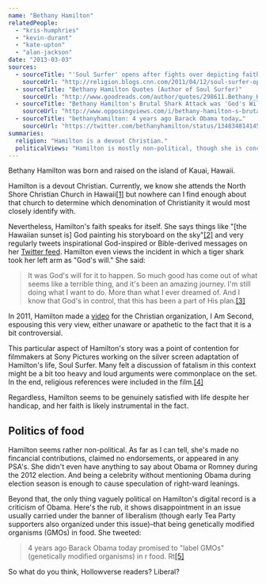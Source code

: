 ```yaml
---
name: "Bethany Hamilton"
relatedPeople:
  - "kris-humphries"
  - "kevin-durant"
  - "kate-upton"
  - "alan-jackson"
date: "2013-03-03"
sources:
  - sourceTitle: "'Soul Surfer' opens after fights over depicting faith"
    sourceUrl: "http://religion.blogs.cnn.com/2011/04/12/soul-surfer-opens-after-fights-over-depicting-faith/"
  - sourceTitle: "Bethany Hamilton Quotes (Author of Soul Surfer)"
    sourceUrl: "http://www.goodreads.com/author/quotes/298611.Bethany_Hamilton"
  - sourceTitle: "Bethany Hamilton's Brutal Shark Attack was 'God's Will.'"
    sourceUrl: "http://www.opposingviews.com/i/bethany-hamilton-s-brutal-shark-attack-was-god-s-will#"
  - sourceTitle: "bethanyhamilton: 4 years ago Barack Obama today…"
    sourceUrl: "https://twitter.com/bethanyhamilton/status/134834814145671170"
summaries:
  religion: "Hamilton is a devout Christian."
  politicalViews: "Hamilton is mostly non-political, though she is concerned with labeling in food."
---
```


Bethany Hamilton was born and raised on the island of Kauai, Hawaii.

Hamilton is a devout Christian. Currently, we know she attends the North Shore Christian Church in Hawaii<a class="source-citation" href="#http%3A%2F%2Freligion.blogs.cnn.com%2F2011%2F04%2F12%2Fsoul-surfer-opens-after-fights-over-depicting-faith%2F" title="&apos;Soul Surfer&apos; opens after fights over depicting faith">[1]</a> but nowhere can I find enough about that church to determine which denomination of Christianity it would most closely identify with.

Nevertheless, Hamilton's faith speaks for itself. She says things like "[the Hawaiian sunset is] God painting his storyboard on the sky"<a class="source-citation" href="#http%3A%2F%2Fwww.goodreads.com%2Fauthor%2Fquotes%2F298611.Bethany_Hamilton" title="Bethany Hamilton Quotes (Author of Soul Surfer)">[2]</a> and very regularly tweets inspirational God-inspired or Bible-derived messages on her [Twitter feed](https://twitter.com/bethanyhamilton). Hamilton even views the incident in which a tiger shark took her left arm as "God's will." She said:

>It was God's will for it to happen. So much good has come out of what seems like a terrible thing, and it's been an amazing journey. I'm still doing what I want to do. More than what I ever dreamed of. And I know that God's in control, that this has been a part of His plan.<a class="source-citation" href="#http%3A%2F%2Fwww.opposingviews.com%2Fi%2Fbethany-hamilton-s-brutal-shark-attack-was-god-s-will%23" title="Bethany Hamilton&apos;s Brutal Shark Attack was &apos;God&apos;s Will.&apos;">[3]</a>

In 2011, Hamilton made a [video](http://www.youtube.com/watch?v=37l1WfdFNQE) for the Christian organization, I Am Second, espousing this very view, either unaware or apathetic to the fact that it is a bit controversial.

This particular aspect of Hamilton's story was a point of contention for filmmakers at Sony Pictures working on the silver screen adaptation of Hamilton's life, Soul Surfer. Many felt a discussion of fatalism in this context might be a bit too heavy and loud arguments were commonplace on the set. In the end, religious references were included in the film.<a class="source-citation" href="#http%3A%2F%2Freligion.blogs.cnn.com%2F2011%2F04%2F12%2Fsoul-surfer-opens-after-fights-over-depicting-faith%2F" title="&apos;Soul Surfer&apos; opens after fights over depicting faith">[4]</a>

Regardless, Hamilton seems to be genuinely satisfied with life despite her handicap, and her faith is likely instrumental in the fact.


## Politics of food

Hamilton seems rather non-political. As far as I can tell, she's made no fincancial contributions, claimed no endorsements, or appeared in any PSA's. She didn't even have anything to say about Obama or Romney during the 2012 election. And being a celebrity without mentioning Obama during election season is enough to cause speculation of right-ward leanings.

Beyond that, the only thing vaguely political on Hamilton's digital record is a criticism of Obama. Here's the rub, it shows disappointment in an issue usually carried under the banner of liberalism (though early Tea Party supporters also organized under this issue)–that being genetically modified organisms (GMOs) in food. She tweeted:

>4 years ago Barack Obama today promised to "label GMOs" (genetically modified organisms) in r food. Rt<a class="source-citation" href="#https%3A%2F%2Ftwitter.com%2Fbethanyhamilton%2Fstatus%2F134834814145671170" title="bethanyhamilton: 4 years ago Barack Obama today…">[5]</a>

So what do you think, Hollowverse readers? Liberal?